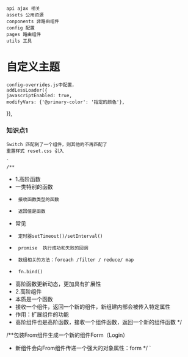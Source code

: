 ### 
    api ajax 相关
    assets 公用资源
    conponents 非路由组件
    config 配置
    pages 路由组件
    utils 工具

# 自定义主题
    config-overrides.js中配置，
    addLessLoader({
    javascriptEnabled: true,
    modifyVars: {'@primary-color': '指定的颜色'},
  }),

### 知识点1
    Switch 匹配到了一个组件，则其他的不再匹配了
    重置样式 reset.css 引入
    
    `
    /**
 * 1.高阶函数
 *  一类特别的函数
 *      接收函数类型的函数
 *      返回值是函数
 *  常见
 *      定时器setTimeout()/setInterval()
 *      promise  执行成功和失败的回调
 *      数组相关的方法：foreach /filter / reduce/ map
 *      fn.bind()
 *  高阶函数更新动态，更加具有扩展性
 * 2.高阶组件
 *  本质是一个函数
 *  接收一个组件，返回一个新的组件，新组建内部会被传入特定属性
 *  作用：扩展组件的功能
 *  高阶组件也是高阶函数，接收一个组件函数，返回一个新的组件函数
 */

/**包装From组件生成一个新的组件Form（Login）
 * 新组件会向From组件传递一个强大的对象属性：form
 */
  `
